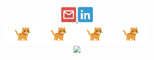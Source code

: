 <div align="center">
    <a href="mailto:larissa.magistrali@gmail.com">
    <img src="https://github.com/larissamagistrali/larissamagistrali/blob/master/img/img2.png" width="35px" height="35px" alt="Email"/>
  </a>
  <a href="https://www.linkedin.com/in/larissa-magistrali/">
    <img src="https://github.com/larissamagistrali/larissamagistrali/blob/master/img/img3.png" width="35px" height="35px" alt="LinkedIn"/>
  </a>

  <br>
  
  <img src="https://github.com/larissamagistrali/larissamagistrali/blob/master/img/cat2.gif" width="80px">
  <img src="https://github.com/larissamagistrali/larissamagistrali/blob/master/img/cat2.gif" width="80px">
  <img src="https://github.com/larissamagistrali/larissamagistrali/blob/master/img/cat2.gif" width="80px">
  <img src="https://github.com/larissamagistrali/larissamagistrali/blob/master/img/cat2.gif" width="80px">

  <br>

  <img width="300px" src="https://github-readme-stats.vercel.app/api/top-langs/?username=larissamagistrali&hide=jupyter%20notebook,makefile&layout=compact&title_color=000000&text_color=000000&bg_color=F7F7F7&hide_border=false&locale=pt-br"/>

</div>
